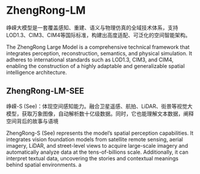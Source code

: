 # ZhengRong-LM
峥嵘大模型是一套覆盖感知、重建、语义与物理仿真的全域技术体系，支持LOD1.3、CIM3、CIM4等国际标准，构建出高度适配、可泛化的空间智能架构。

The ZhengRong Large Model is a comprehensive technical framework that integrates perception, reconstruction, semantics, and physical simulation. It adheres to international standards such as LOD1.3, CIM3, and CIM4, enabling the construction of a highly adaptable and generalizable spatial intelligence architecture.
## ZhengRong-LM-SEE
峥嵘-S (See)：体现空间感知能力。融合卫星遥感、航拍、LiDAR、街景等视觉大模型，获取万象图像，自动解析数十亿级数据。同时，它也能理解文本数据，阐释空间背后的故事与语境

ZhengRong-S (See) represents the model’s spatial perception capabilities. It integrates vision foundation models from satellite remote sensing, aerial imagery, LiDAR, and street-level views to acquire large-scale imagery and automatically analyze data at the tens-of-billions scale. Additionally, it can interpret textual data, uncovering the stories and contextual meanings behind spatial environments.
a
